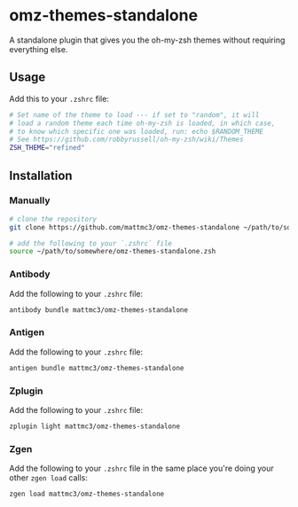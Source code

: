 # omz-themes-standalone

A standalone plugin that gives you the oh-my-zsh themes without requiring
everything else.

## Usage

Add this to your `.zshrc` file:

```zsh
# Set name of the theme to load --- if set to "random", it will
# load a random theme each time oh-my-zsh is loaded, in which case,
# to know which specific one was loaded, run: echo $RANDOM_THEME
# See https://github.com/robbyrussell/oh-my-zsh/wiki/Themes
ZSH_THEME="refined"
```

## Installation

### Manually

```zsh
# clone the repository
git clone https://github.com/mattmc3/omz-themes-standalone ~/path/to/somewhere

# add the following to your `.zshrc` file
source ~/path/to/somewhere/omz-themes-standalone.zsh
```

### Antibody

Add the following to your `.zshrc` file:

```zsh
antibody bundle mattmc3/omz-themes-standalone
```

### Antigen

Add the following to your `.zshrc` file:

```zsh
antigen bundle mattmc3/omz-themes-standalone
```

### Zplugin

Add the following to your `.zshrc` file:

```zsh
zplugin light mattmc3/omz-themes-standalone
```

### Zgen

Add the following to your `.zshrc` file in the same place you're doing
your other `zgen load` calls:

```zsh
zgen load mattmc3/omz-themes-standalone
```
